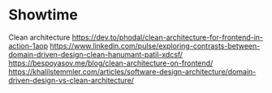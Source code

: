 # Showtime

Clean architecture
https://dev.to/phodal/clean-architecture-for-frontend-in-action-1aop
https://www.linkedin.com/pulse/exploring-contrasts-between-domain-driven-design-clean-hanumant-patil-xdcsf/
https://bespoyasov.me/blog/clean-architecture-on-frontend/
https://khalilstemmler.com/articles/software-design-architecture/domain-driven-design-vs-clean-architecture/

